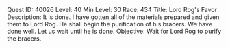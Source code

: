 Quest ID: 40026
Level: 40
Min Level: 30
Race: 434
Title: Lord Rog's Favor
Description: It is done. I have gotten all of the materials prepared and given them to Lord Rog. He shall begin the purification of his bracers. We have done well. Let us wait until he is done.
Objective: Wait for Lord Rog to purify the bracers.
